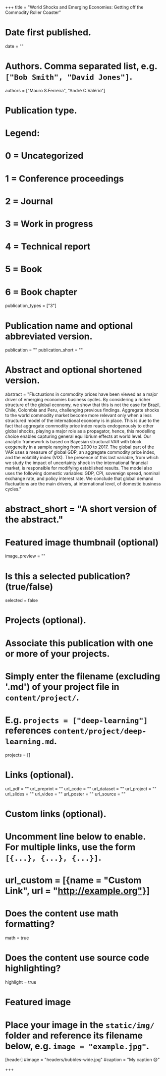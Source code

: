 +++
title = "World Shocks and Emerging Economies: Getting off the Commodity Roller Coaster"

# Date first published.
date = ""

# Authors. Comma separated list, e.g. `["Bob Smith", "David Jones"]`.
authors = ["Mauro S.Ferreira", "André C.Valério"]

# Publication type.
# Legend:
# 0 = Uncategorized
# 1 = Conference proceedings
# 2 = Journal
# 3 = Work in progress
# 4 = Technical report
# 5 = Book
# 6 = Book chapter
publication_types = ["3"]

# Publication name and optional abbreviated version.
publication = ""
publication_short = ""

# Abstract and optional shortened version.
abstract = "Fluctuations in commodity prices have been viewed as a major driver of emerging economies business cycles. By considering a richer structure of the global economy, we show that this is not the case for Brazil, Chile, Colombia and Peru, challenging previous findings. Aggregate shocks to the world commodity market become more relevant only when a less structured model of the international economy is in place. This is due to the fact that aggregate commodity price index reacts endogenously to other global shocks, playing a major role as a propagator, hence, this modelling choice enables capturing general equilibrium effects at world level. Our analytic framework is based on Bayesian structural VAR with block exogeneity in a sample ranging from 2000 to 2017. The global part of the VAR uses a measure of global GDP, an aggregate commodity price index, and the volatility index (VIX). The presence of this last variable, from which we study the impact of uncertainty shock in the international financial market, is responsible for modifying established results. The model also uses the following domestic variables: GDP, CPI, sovereign spread, nominal exchange rate, and policy interest rate. We conclude that global demand fluctuations are the main drivers, at international level, of domestic business cycles."
# abstract_short = "A short version of the abstract."

# Featured image thumbnail (optional)
image_preview = ""

# Is this a selected publication? (true/false)
selected = false

# Projects (optional).
#   Associate this publication with one or more of your projects.
#   Simply enter the filename (excluding '.md') of your project file in `content/project/`.
#   E.g. `projects = ["deep-learning"]` references `content/project/deep-learning.md`.
projects = []

# Links (optional).
url_pdf = ""
url_preprint = ""
url_code = ""
url_dataset = ""
url_project = ""
url_slides = ""
url_video = ""
url_poster = ""
url_source = ""

# Custom links (optional).
#   Uncomment line below to enable. For multiple links, use the form `[{...}, {...}, {...}]`.
# url_custom = [{name = "Custom Link", url = "http://example.org"}]

# Does the content use math formatting?
math = true

# Does the content use source code highlighting?
highlight = true

# Featured image
# Place your image in the `static/img/` folder and reference its filename below, e.g. `image = "example.jpg"`.
[header]
#image = "headers/bubbles-wide.jpg"
#caption = "My caption 😄"

+++

